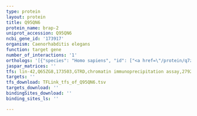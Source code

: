 ```yaml
---
type: protein
layout: protein
title: Q95QN6
protein_name: brap-2
uniprot_accession: Q95QN6
ncbi_gene_id: '173917'
organism: Caenorhabditis elegans
function: target gene
number_of_interactions: '1'
orthologs: '[{"species": "Homo sapiens", "id": ["<a href=\"/protein/q7z569\">Q7Z569</a>"]}, {"species": "Mus musculus", "id": ["<a href=\"/protein/q99mp8\">Q99MP8</a>"]}, {"species": "Drosophila melanogaster", "id": ["Q9VDZ1"]}, {"species": "Danio rerio", "id": ["<a href=\"/protein/f1q6d7\">F1Q6D7</a>"]}, {"species": "Saccharomyces cerevisiae", "id": ["<a href=\"/protein/p38748\">P38748</a>"]}]'
jaspar_matrices: ''
tfs: lin-42,Q65ZG8,173503,GTRD,chromatin immunoprecipitation assay,27924024%5Buid%5D,No
targets: ''
tfs_download: TFLink_tfs_of_Q95QN6.tsv
targets_download: ''
bindingSites_download: ''
binding_sites_ls: ''

---
```

